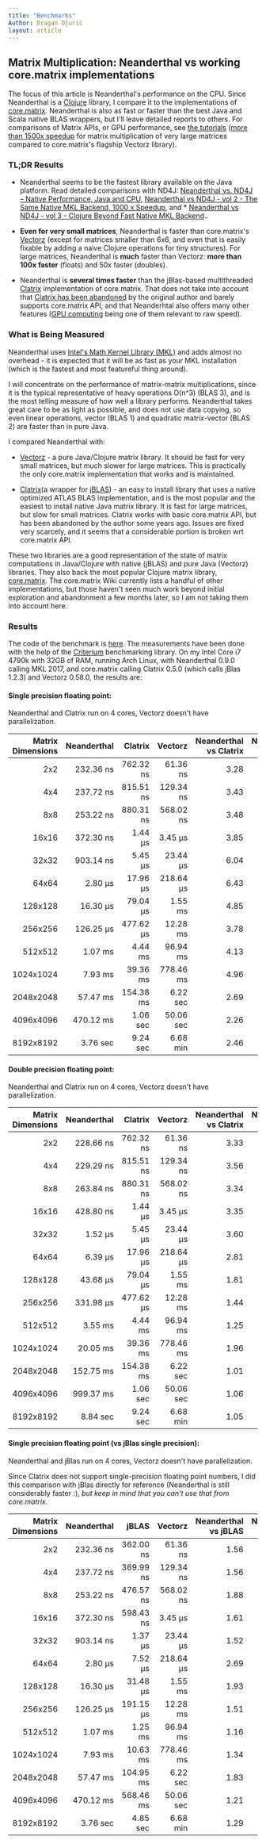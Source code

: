 ```yaml
---
title: "Benchmarks"
Author: Dragan Djuric
layout: article
---
```


## Matrix Multiplication: Neanderthal vs working core.matrix implementations

The focus of this article is Neanderthal's performance on the CPU. Since Neanderthal is a [Clojure](https://clojure.org) library, I compare it to the implementations of [core.matrix](https://github.com/mikera/core.matrix). Neanderthal is also as fast or faster than the best Java and Scala native BLAS wrappers, but I'll leave detailed reports to others. For comparisons of Matrix APIs, or GPU performance, see [the tutorials](guides) ([more than 1500x speedup](tutorial_opencl) for matrix multiplication of very large matrices compared to core.matrix's flagship Vectorz library).

### TL;DR Results

* Neanderthal seems to be the fastest library available on the Java platform. Read detailed comparisons with ND4J: [Neanderthal vs. ND4J – Native Performance, Java and CPU](https://dragan.rocks/articles/18/Neanderthal-vs-ND4J-vol1), [Neanderthal vs ND4J - vol 2 - The Same Native MKL Backend, 1000 x Speedup](https://dragan.rocks/articles/18/Neanderthal-vs-ND4J-vol2), and * [Neanderthal vs ND4J - vol 3 - Clojure Beyond Fast Native MKL Backend](https://dragan.rocks/articles/18/Neanderthal-vs-ND4J-vol3)..

* **Even for very small matrices**, Neanderthal is faster than core.matrix's [Vectorz](https://github.com/mikera/vectorz) (except for matrices smaller than 6x6, and even that is easily fixable by adding a naive Clojure operations for tiny structures). For large matrices, Neanderthal is **much** faster than  Vectorz: **more than 100x faster** (floats) and 50x faster (doubles).

* Neanderthal is **several times faster** than the jBlas-based multithreaded [Clatrix](https://github.com/tel/clatrix) implementation of core.matrix. That does not take into account that [Clatrix has been abandoned](https://github.com/tel/clatrix/issues/62#issuecomment-71420404) by the original author and barely supports core.matrix API, and that Neanderhtal also offers many other features ([GPU computing](tutorial_opencl) being one of them relevant to raw speed).


### What is Being Measured

 Neanderthal uses [Intel's Math Kernel Library (MKL)](https://en.wikipedia.org/wiki/Math_Kernel_Library) and adds almost no overhead - it is expected that it will be as fast as your MKL installation (which is the fastest and most featureful thing around).

I will concentrate on the performance of matrix-matrix multiplications, since it is the typical representative of heavy operations O(n^3) (BLAS 3), and is the most telling measure of how well a library performs. Neanderthal takes great care to be as light as possible, and does not use data copying, so even linear operations, vector (BLAS 1) and quadratic matrix-vector (BLAS 2) are faster than in pure Java.

I compared Neanderthal with:

* [Vectorz](https://github.com/mikera/vectorz) - a pure Java/Clojure matrix library. It should be fast for very small matrices, but much slower for large matrices. This is practically the only core.matrix implementation that works and is maintained.

* [Clatrix](https://github.com/tel/clatrix)(a wrapper for [jBLAS](https://mikiobraun.github.io/jblas/)) - an easy to install library that uses a native optimized ATLAS BLAS implementation, and is the most popular and the easiest to install native Java matrix library. It is fast for large matrices, but slow for small matrices. Clatrix works with basic core.matrix API, but has been abandoned by the author some years ago. Issues are fixed very scarcely, and it seems that a considerable portion is broken wrt core.matrix API.

These two libraries are a good representation of the state of matrix computations in Java/Clojure with native (jBLAS) and pure Java (Vectorz) libraries. They also back the most popular Clojure matrix library, [core.matrix](https://github.com/mikera/core.matrix). The core.matrix Wiki currently lists a handful of other implementations, but those haven't seen much work beyond initial exploration and abandonment a few months later, so I am not taking them into account here.

### Results

The code of the benchmark is [here](https://github.com/uncomplicate/neanderthal/blob/master/examples/benchmarks/src/benchmarks/core.clj). The measurements have been done with the help of the [Criterium](https://github.com/hugoduncan/criterium) benchmarking library. On my Intel Core i7 4790k with 32GB of RAM, running Arch Linux, with Neanderthal 0.9.0 calling MKL 2017, and core.matrix calling Clatrix 0.5.0 (which calls jBlas 1.2.3) and Vectorz 0.58.0, the results are:

#### Single precision floating point:

Neanderthal and Clatrix run on 4 cores, Vectorz doesn't have parallelization.

| Matrix Dimensions | Neanderthal | Clatrix | Vectorz | Neanderthal vs Clatrix | Neanderthal vs Vectorz |
| -----------------:| -----------:| -----:| -------:| --------------------:| ----------------------:|
| 2x2 | 232.36 ns | 762.32 ns |  61.36 ns | 3.28 | 0.26 |
| 4x4 | 237.72 ns | 815.51 ns | 129.34 ns | 3.43 | 0.54 |
| 8x8 | 253.22 ns | 880.31 ns | 568.02 ns | 3.48 | 2.24 |
| 16x16 | 372.30 ns |   1.44 µs |   3.45 µs | 3.85 | 9.27 |
| 32x32 | 903.14 ns |   5.45 µs |  23.44 µs | 6.04 | 25.96 |
| 64x64 |   2.80 µs |  17.96 µs | 218.64 µs | 6.43 | 78.21 |
| 128x128 |  16.30 µs |  79.04 µs |   1.55 ms | 4.85 | 94.85 |
| 256x256 | 126.25 µs | 477.62 µs |  12.28 ms | 3.78 | 97.24 |
| 512x512 |   1.07 ms |   4.44 ms |  96.94 ms | 4.13 | 90.21 |
| 1024x1024 |   7.93 ms |  39.36 ms | 778.46 ms | 4.96 | 98.12 |
| 2048x2048 |  57.47 ms | 154.38 ms |   6.22 sec | 2.69 | 108.16 |
| 4096x4096 | 470.12 ms |   1.06 sec |  50.06 sec | 2.26 | 106.49 |
| 8192x8192 |   3.76 sec |   9.24 sec |   6.68 min | 2.46 | 106.56 |

#### Double precision floating point:

Neanderthal and Clatrix run on 4 cores, Vectorz doesn't have parallelization.

| Matrix Dimensions | Neanderthal | Clatrix | Vectorz | Neanderthal vs Clatrix | Neanderthal vs Vectorz |
| -----------------:| -----------:| -----:| -------:| --------------------:| ----------------------:|
| 2x2 | 228.66 ns | 762.32 ns |  61.36 ns | 3.33 | 0.27 |
| 4x4 | 229.29 ns | 815.51 ns | 129.34 ns | 3.56 | 0.56 |
| 8x8 | 263.84 ns | 880.31 ns | 568.02 ns | 3.34 | 2.15 |
| 16x16 | 428.80 ns |   1.44 µs |   3.45 µs | 3.35 | 8.05 |
| 32x32 |   1.52 µs |   5.45 µs |  23.44 µs | 3.60 | 15.47 |
| 64x64 |   6.39 µs |  17.96 µs | 218.64 µs | 2.81 | 34.22 |
| 128x128 |  43.68 µs |  79.04 µs |   1.55 ms | 1.81 | 35.39 |
| 256x256 | 331.98 µs | 477.62 µs |  12.28 ms | 1.44 | 36.98 |
| 512x512 |   3.55 ms |   4.44 ms |  96.94 ms | 1.25 | 27.28 |
| 1024x1024 |  20.05 ms |  39.36 ms | 778.46 ms | 1.96 | 38.83 |
| 2048x2048 | 152.75 ms | 154.38 ms |   6.22 sec | 1.01 | 40.70 |
| 4096x4096 | 999.37 ms |   1.06 sec |  50.06 sec | 1.06 | 50.09 |
| 8192x8192 |   8.84 sec |   9.24 sec |   6.68 min | 1.05 | 45.34 |


#### Single precision floating point (vs jBlas single precision):

Neanderthal and jBlas run on 4 cores, Vectorz doesn't have parallelization.

Since Clatrix does not support single-precision floating point numbers, I did this comparison with jBlas
directly for reference (Neanderthal is still considerably faster :), *but keep in mind that you can't use that from core.matrix*.

| Matrix Dimensions | Neanderthal | jBLAS | Vectorz | Neanderthal vs jBLAS | Neanderthal vs Vectorz |
| -----------------:| -----------:| -----:| -------:| --------------------:| ----------------------:|
| 2x2 | 232.36 ns | 362.00 ns |  61.36 ns | 1.56 | 0.26 |
| 4x4 | 237.72 ns | 369.99 ns | 129.34 ns | 1.56 | 0.54 |
| 8x8 | 253.22 ns | 476.57 ns | 568.02 ns | 1.88 | 2.24 |
| 16x16 | 372.30 ns | 598.43 ns |   3.45 µs | 1.61 | 9.27 |
| 32x32 | 903.14 ns |   1.37 µs |  23.44 µs | 1.52 | 25.96 |
| 64x64 |   2.80 µs |   7.52 µs | 218.64 µs | 2.69 | 78.21 |
| 128x128 |  16.30 µs |  31.48 µs |   1.55 ms | 1.93 | 94.85 |
| 256x256 | 126.25 µs | 191.15 µs |  12.28 ms | 1.51 | 97.24 |
| 512x512 |   1.07 ms |   1.25 ms |  96.94 ms | 1.16 | 90.21 |
| 1024x1024 |   7.93 ms |  10.63 ms | 778.46 ms | 1.34 | 98.12 |
| 2048x2048 |  57.47 ms | 104.95 ms |   6.22 sec | 1.83 | 108.16 |
| 4096x4096 | 470.12 ms | 568.46 ms |  50.06 sec | 1.21 | 106.49 |
| 8192x8192 |   3.76 sec |   4.85 sec |   6.68 min | 1.29 | 106.56 |

